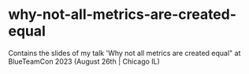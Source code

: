 # why-not-all-metrics-are-created-equal
Contains the slides of my talk 'Why not all metrics are created equal" at BlueTeamCon 2023 (August 26th | Chicago IL)
